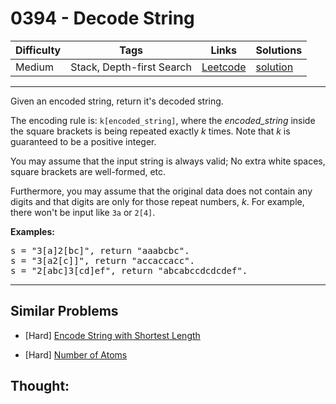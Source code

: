 # 0394 - Decode String

Difficulty  | Tags | Links | Solutions
----------- | ---- | ----- | -----
Medium | Stack, Depth-first Search | [Leetcode](https://leetcode.com/problems/decode-string) | [solution](https://leetcode.com/problems/decode-string/solution/)


-----------

<p>
Given an encoded string, return it's decoded string.
</p>
<p>
The encoding rule is: <code>k[encoded_string]</code>, where the <i>encoded_string</i> inside the square brackets is being repeated exactly <i>k</i> times. Note that <i>k</i> is guaranteed to be a positive integer.</p>

<p>
You may assume that the input string is always valid; No extra white spaces, square brackets are well-formed, etc.</p>

<p>Furthermore, you may assume that the original data does not contain any digits and that digits are only for those repeat numbers, <i>k</i>. For example, there won't be input like <code>3a</code> or <code>2[4]</code>.
</p>

<p><b>Examples:</b>
<pre>
s = "3[a]2[bc]", return "aaabcbc".
s = "3[a2[c]]", return "accaccacc".
s = "2[abc]3[cd]ef", return "abcabccdcdcdef".
</pre>
</p>

-----------


## Similar Problems

- [Hard] [Encode String with Shortest Length](encode-string-with-shortest-length)

- [Hard] [Number of Atoms](number-of-atoms)




## Thought:
